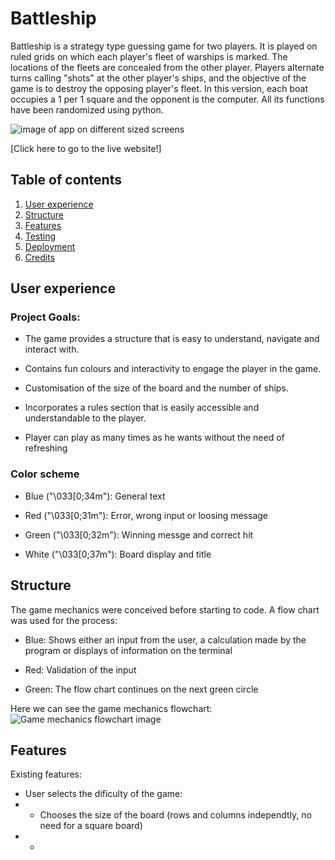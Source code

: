 # Battleship
Battleship is a strategy type guessing game for two players. It is played on ruled grids on which each player's fleet of warships is marked. The locations of the fleets are concealed from the other player. Players alternate turns calling "shots" at the other player's ships, and the objective of the game is to destroy the opposing player's fleet.
In this version, each boat occupies a 1 per 1 square and the opponent is the computer. All its functions have been randomized using python.

<img src="images/responsive.png" alt="image of app on different sized screens">

[Click here to go to the live website!]

## Table of contents 
1. [User experience](#user-experience)
2. [Structure](structure)
4. [Features](#features)
5. [Testing](#testing)
6. [Deployment](#deployment)
7. [Credits](#credits)

## User experience

### Project Goals:

* The game provides a structure that is easy to understand, navigate and interact with.

* Contains fun colours and interactivity to engage the player in the game.

* Customisation of the size of the board and the number of ships.

* Incorporates a rules section that is easily accessible and understandable to the player.

* Player can play as many times as he wants without the need of refreshing

### Color scheme

* Blue ("\033[0;34m"): General text

* Red ("\033[0;31m"): Error, wrong input or loosing message

* Green ("\033[0;32m"): Winning messge and correct hit

* White ("\033[0;37m"): Board display and title


## Structure 

The game mechanics were conceived before starting to code. A flow chart was used for the process:

* Blue: Shows either an input from the user, a calculation made by the program or displays of information on the terminal

* Red: Validation of the input

* Green: The flow chart continues on the next green circle

Here we can see the game mechanics flowchart:
![Game mechanics flowchart image](assets/media/flow_chart.jpg)

## Features

Existing features:

* User selects the dificulty of the game:
* * Chooses the size of the board (rows and columns independtly, no need for a square board)
* * 
